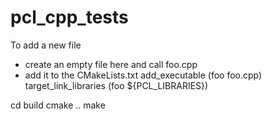 # pcl_cpp_tests
To add a new file

- create an empty file here and call foo.cpp
- add it to the CMakeLists.txt
add_executable (foo foo.cpp)
target_link_libraries (foo ${PCL_LIBRARIES})

cd build
cmake ..
make
